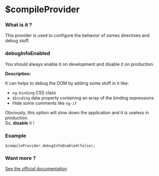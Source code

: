 # $compileProvider

### What is it ?

This provider is used to configure the behavior of somes directives and debug stuff.

### debugInfoEnabled

You should always enable it on development and disable it on production.

**Description:**

It can helps to debug the DOM by adding some stuff in it like:

- `ng-binding` CSS class
- `$binding` data property containing an array of the binding expressions
- Hide some comments like `ng-if`

Obviously, this option will slow down the application and it is useless in production.  
So, **disable** it !

### Example

```
$compileProvider.debugInfoEnabled(false);
```

### Want more ?

[See the official documentation](https://docs.angularjs.org/api/ng/provider/$compileProvider)
